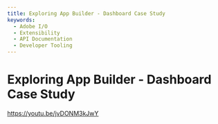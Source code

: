 ```yaml
---
title: Exploring App Builder - Dashboard Case Study
keywords:
  - Adobe I/O
  - Extensibility
  - API Documentation
  - Developer Tooling  
---
```


# Exploring App Builder - Dashboard Case Study

<Media slots="video"/>

https://youtu.be/jvDONM3kJwY

